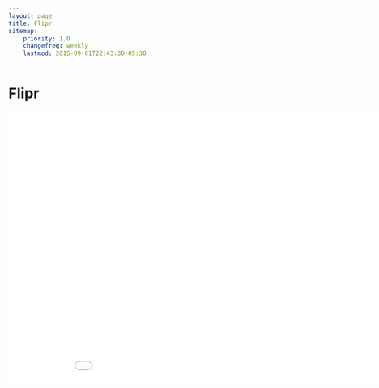 ```yaml
---
layout: page
title: Flipr
sitemap:
    priority: 1.0
    changefreq: weekly
    lastmod: 2015-09-01T22:43:30+05:30
---
```

# Flipr

<iframe width="950" height="534" src="//www.youtube.com/embed/kI7cIJxx9uQ" frameborder="0" allowfullscreen></iframe>
